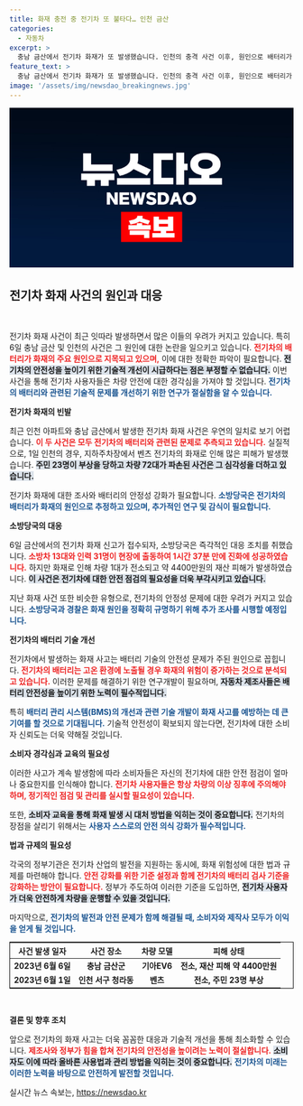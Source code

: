 ```yaml
---
title: 화재 충전 중 전기차 또 불타다… 인천 금산
categories:
  - 자동차
excerpt: >
  충남 금산에서 전기차 화재가 또 발생했습니다. 인천의 충격 사건 이후, 원인으로 배터리가 지목되며 4400만원의 피해를 초래했습니다. 과연 전기차의 안전성은 어디까지일까요? 클릭해 더 알아보세요!
feature_text: >
  충남 금산에서 전기차 화재가 또 발생했습니다. 인천의 충격 사건 이후, 원인으로 배터리가 지목되며 4400만원의 피해를 초래했습니다. 과연 전기차의 안전성은 어디까지일까요? 클릭해 더 알아보세요!
image: '/assets/img/newsdao_breakingnews.jpg'
---
```


<p><img src="/assets/img/newsdao_breakingnews.jpg" alt="cryptoinkorea 속보" /></p>

<h2 data-ke-size="size26">전기차 화재 사건의 원인과 대응</h2>

<p data-ke-size="size16">&nbsp;</p>

<p>전기차 화재 사건이 최근 잇따라 발생하면서 많은 이들의 우려가 커지고 있습니다. 특히 6일 충남 금산 및 인천의 사건은 그 원인에 대한 논란을 일으키고 있습니다. <b><span style="color: #ee2323;">전기차의 배터리가 화재의 주요 원인으로 지목되고 있으며,</span></b> 이에 대한 정확한 파악이 필요합니다. <b><span style="background-color: #21538527;">전기차의 안전성을 높이기 위한 기술적 개선이 시급하다는 점은 부정할 수 없습니다.</span></b> 이번 사건을 통해 전기차 사용자들은 차량 안전에 대한 경각심을 가져야 할 것입니다. <b><span style="color: #1a5490;">전기차의 배터리와 관련된 기술적 문제를 개선하기 위한 연구가 절실함을 알 수 있습니다.</span></b> </p>

<p><b>전기차 화재의 빈발</b></p>

<p>최근 인천 아파트와 충남 금산에서 발생한 전기차 화재 사건은 우연의 일치로 보기 어렵습니다. <b><span style="color: #ee2323;">이 두 사건은 모두 전기차의 배터리와 관련된 문제로 추측되고 있습니다.</span></b> 실질적으로, 1일 인천의 경우, 지하주차장에서 벤츠 전기차의 화재로 인해 많은 피해가 발생했습니다. <b><span style="background-color: #21538527;">주민 23명이 부상을 당하고 차량 72대가 파손된 사건은 그 심각성을 더하고 있습니다.</span></b></p>

<p>전기차 화재에 대한 조사와 배터리의 안정성 강화가 필요합니다. <b><span style="color: #1a5490;">소방당국은 전기차의 배터리가 화재의 원인으로 추정하고 있으며, 추가적인 연구 및 감식이 필요합니다.</span></b></p>

<p><b>소방당국의 대응</b></p>

<p>6일 금산에서의 전기차 화재 신고가 접수되자, 소방당국은 즉각적인 대응 조치를 취했습니다. <b><span style="color: #ee2323;">소방차 13대와 인력 31명이 현장에 출동하여 1시간 37분 만에 진화에 성공하였습니다.</span></b> 하지만 화재로 인해 차량 1대가 전소되고 약 4400만원의 재산 피해가 발생하였습니다. <b><span style="background-color: #21538527;">이 사건은 전기차에 대한 안전 점검의 필요성을 더욱 부각시키고 있습니다.</span></b></p>

<p>지난 화재 사건 또한 비슷한 유형으로, 전기차의 안정성 문제에 대한 우려가 커지고 있습니다. <b><span style="color: #1a5490;">소방당국과 경찰은 화재 원인을 정확히 규명하기 위해 추가 조사를 시행할 예정입니다.</span></b></p>

<p><b>전기차의 배터리 기술 개선</b></p>

<p>전기차에서 발생하는 화재 사고는 배터리 기술의 안전성 문제가 주된 원인으로 꼽힙니다. <b><span style="color: #ee2323;">전기차의 배터리는 고온 환경에 노출될 경우 화재의 위험이 증가하는 것으로 분석되고 있습니다.</span></b> 이러한 문제를 해결하기 위한 연구개발이 필요하며, <b><span style="background-color: #21538527;">자동차 제조사들은 배터리 안전성을 높이기 위한 노력이 필수적입니다.</span></b> </p>

<p>특히 <b><span style="color: #1a5490;">배터리 관리 시스템(BMS)의 개선과 관련 기술 개발이 화재 사고를 예방하는 데 큰 기여를 할 것으로 기대됩니다.</span></b> 기술적 안전성이 확보되지 않는다면, 전기차에 대한 소비자 신뢰도는 더욱 약해질 것입니다.</p>

<p><b>소비자 경각심과 교육의 필요성</b></p>

<p>이러한 사고가 계속 발생함에 따라 소비자들은 자신의 전기차에 대한 안전 점검이 얼마나 중요한지를 인식해야 합니다. <b><span style="color: #ee2323;">전기차 사용자들은 항상 차량의 이상 징후에 주의해야 하며, 정기적인 점검 및 관리를 실시할 필요성이 있습니다.</span></b> </p>

<p>또한, <b><span style="background-color: #21538527;">소비자 교육을 통해 화재 발생 시 대처 방법을 익히는 것이 중요합니다.</span></b> 전기차의 장점을 살리기 위해서는 <b><span style="color: #1a5490;">사용자 스스로의 안전 의식 강화가 필수적입니다.</span></b> </p>

<p><b>법과 규제의 필요성</b></p>

<p>각국의 정부기관은 전기차 산업의 발전을 지원하는 동시에, 화재 위험성에 대한 법과 규제를 마련해야 합니다. <b><span style="color: #ee2323;">안전 강화를 위한 기준 설정과 함께 전기차의 배터리 검사 기준을 강화하는 방안이 필요합니다.</span></b> 정부가 주도하여 이러한 기준을 도입하면, <b><span style="background-color: #21538527;">전기차 사용자가 더욱 안전하게 차량을 운행할 수 있을 것입니다.</span></b> </p>

<p>마지막으로, <b><span style="color: #1a5490;">전기차의 발전과 안전 문제가 함께 해결될 때, 소비자와 제작사 모두가 이익을 얻게 될 것입니다.</span></b></p>

<p data-ke-size="size16"></p>

<table style="width: 100%; border: 1px solid #000;">
    <thead>
        <tr>
            <th style="text-align: center;">사건 발생 일자</th>
            <th style="text-align: center;">사건 장소</th>
            <th style="text-align: center;">차량 모델</th>
            <th style="text-align: center;">피해 상태</th>
        </tr>
    </thead>
    <tbody>
        <tr>
            <td style="text-align: center; height: 17px;"><b>2023년 6월 6일</b></td>
            <td style="text-align: center; height: 17px;"><b>충남 금산군</b></td>
            <td style="text-align: center; height: 17px;"><b>기아EV6</b></td>
            <td style="text-align: center; height: 17px;"><b>전소, 재산 피해 약 4400만원</b></td>
        </tr>
        <tr>
            <td style="text-align: center; height: 17px;"><b>2023년 6월 1일</b></td>
            <td style="text-align: center; height: 17px;"><b>인천 서구 청라동</b></td>
            <td style="text-align: center; height: 17px;"><b>벤츠</b></td>
            <td style="text-align: center; height: 17px;"><b>전소, 주민 23명 부상</b></td>
        </tr>
    </tbody>
</table>

<p data-ke-size="size16">&nbsp;</p>

<p><b>결론 및 향후 조치</b></p>

<p>앞으로 전기차의 화재 사고는 더욱 꼼꼼한 대응과 기술적 개선을 통해 최소화할 수 있습니다. <b><span style="color: #ee2323;">제조사와 정부가 힘을 합쳐 전기차의 안전성을 높이려는 노력이 절실합니다.</span></b> <b><span style="background-color: #21538527;">소비자도 이에 따라 올바른 사용법과 관리 방법을 익히는 것이 중요합니다.</span></b> <b><span style="color: #1a5490;">전기차의 미래는 이러한 노력을 바탕으로 안전하게 발전할 것입니다.</span></b></p>
실시간 뉴스 속보는, <a href="https://newsdao.kr" rel="dofollow">https://newsdao.kr</a>



